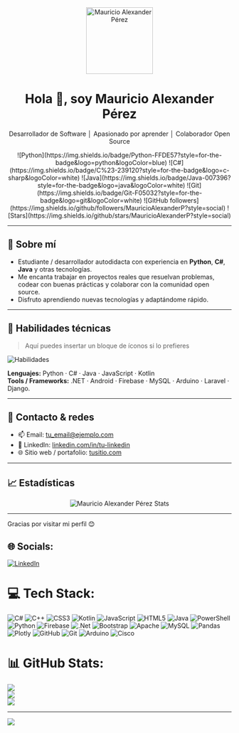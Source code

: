 <!-- Centrar este bloque, si quieres usar una imagen o logo -->
<div align="center">
  <img src="URL_DE_TU_LOGO_O_FOTO" alt="Mauricio Alexander Pérez" width="150" />
  
  <h1>Hola 👋, soy Mauricio Alexander Pérez</h1>
  
  <p>
    Desarrollador de Software │ Apasionado por aprender │ Colaborador Open Source
  </p>

  <!-- Badges de tecnologías, estado, etc. -->
  <p>
    ![Python](https://img.shields.io/badge/Python-FFDE57?style=for-the-badge&logo=python&logoColor=blue)
    ![C#](https://img.shields.io/badge/C%23-239120?style=for-the-badge&logo=c-sharp&logoColor=white)
    ![Java](https://img.shields.io/badge/Java-007396?style=for-the-badge&logo=java&logoColor=white)
    ![Git](https://img.shields.io/badge/Git-F05032?style=for-the-badge&logo=git&logoColor=white)
    ![GitHub followers](https://img.shields.io/github/followers/MauricioAlexanderP?style=social)
    ![Stars](https://img.shields.io/github/stars/MauricioAlexanderP?style=social)
  </p>
</div>

---

## 🚀 Sobre mí

- Estudiante / desarrollador autodidacta con experiencia en **Python**, **C#**, **Java** y otras tecnologías.
- Me encanta trabajar en proyectos reales que resuelvan problemas, codear con buenas prácticas y colaborar con la comunidad open source.
- Disfruto aprendiendo nuevas tecnologías y adaptándome rápido.

---

## 🧩 Habilidades técnicas

> Aquí puedes insertar un bloque de íconos si lo prefieres

![Habilidades](https://skillicons.dev/icons?i=python,java,csharp,html,css,js,kotlin,git,github)  

**Lenguajes:** Python · C# · Java · JavaScript · Kotlin  
**Tools / Frameworks:** .NET · Android · Firebase · MySQL · Arduino · Laravel · Django.

---

## 🔗 Contacto & redes

- 📫 Email: tu_email@ejemplo.com  
- 🔗 LinkedIn: [linkedin.com/in/tu-linkedin](#)  
- 🌐 Sitio web / portafolio: [tusitio.com](#)  

---

## 📈 Estadísticas

<p align="center">
  <img src="https://github-readme-stats.vercel.app/api?username=MauricioAlexanderP&show_icons=true&theme=radical" alt="Mauricio Alexander Pérez Stats" />
</p>

---

Gracias por visitar mi perfil 😊


## 🌐 Socials:
[![LinkedIn](https://img.shields.io/badge/LinkedIn-%230077B5.svg?logo=linkedin&logoColor=white)](https://www.linkedin.com/in/mauricioperezd/) 

# 💻 Tech Stack:
![C#](https://img.shields.io/badge/c%23-%23239120.svg?style=for-the-badge&logo=csharp&logoColor=white) ![C++](https://img.shields.io/badge/c++-%2300599C.svg?style=for-the-badge&logo=c%2B%2B&logoColor=white) ![CSS3](https://img.shields.io/badge/css3-%231572B6.svg?style=for-the-badge&logo=css3&logoColor=white) ![Kotlin](https://img.shields.io/badge/kotlin-%237F52FF.svg?style=for-the-badge&logo=kotlin&logoColor=white) ![JavaScript](https://img.shields.io/badge/javascript-%23323330.svg?style=for-the-badge&logo=javascript&logoColor=%23F7DF1E) ![HTML5](https://img.shields.io/badge/html5-%23E34F26.svg?style=for-the-badge&logo=html5&logoColor=white) ![Java](https://img.shields.io/badge/java-%23ED8B00.svg?style=for-the-badge&logo=openjdk&logoColor=white) ![PowerShell](https://img.shields.io/badge/PowerShell-%235391FE.svg?style=for-the-badge&logo=powershell&logoColor=white) ![Python](https://img.shields.io/badge/python-3670A0?style=for-the-badge&logo=python&logoColor=ffdd54) ![Firebase](https://img.shields.io/badge/firebase-%23039BE5.svg?style=for-the-badge&logo=firebase) ![.Net](https://img.shields.io/badge/.NET-5C2D91?style=for-the-badge&logo=.net&logoColor=white) ![Bootstrap](https://img.shields.io/badge/bootstrap-%238511FA.svg?style=for-the-badge&logo=bootstrap&logoColor=white) ![Apache](https://img.shields.io/badge/apache-%23D42029.svg?style=for-the-badge&logo=apache&logoColor=white) ![MySQL](https://img.shields.io/badge/mysql-4479A1.svg?style=for-the-badge&logo=mysql&logoColor=white) ![Pandas](https://img.shields.io/badge/pandas-%23150458.svg?style=for-the-badge&logo=pandas&logoColor=white) ![Plotly](https://img.shields.io/badge/Plotly-%233F4F75.svg?style=for-the-badge&logo=plotly&logoColor=white) ![GitHub](https://img.shields.io/badge/github-%23121011.svg?style=for-the-badge&logo=github&logoColor=white) ![Git](https://img.shields.io/badge/git-%23F05033.svg?style=for-the-badge&logo=git&logoColor=white) ![Arduino](https://img.shields.io/badge/-Arduino-00979D?style=for-the-badge&logo=Arduino&logoColor=white) ![Cisco](https://img.shields.io/badge/cisco-%23049fd9.svg?style=for-the-badge&logo=cisco&logoColor=black)
# 📊 GitHub Stats:
![](https://github-readme-stats.vercel.app/api?username=MauricioAlexanderP&theme=radical&hide_border=false&include_all_commits=false&count_private=false)<br/>
![](https://github-readme-streak-stats.herokuapp.com/?user=MauricioAlexanderP&theme=radical&hide_border=false)<br/>
![](https://github-readme-stats.vercel.app/api/top-langs/?username=MauricioAlexanderP&theme=radical&hide_border=false&include_all_commits=false&count_private=false&layout=compact)

---
[![](https://visitcount.itsvg.in/api?id=MauricioAlexanderP&icon=4&color=6)](https://visitcount.itsvg.in)

<!-- Proudly created with GPRM ( https://gprm.itsvg.in ) -->
